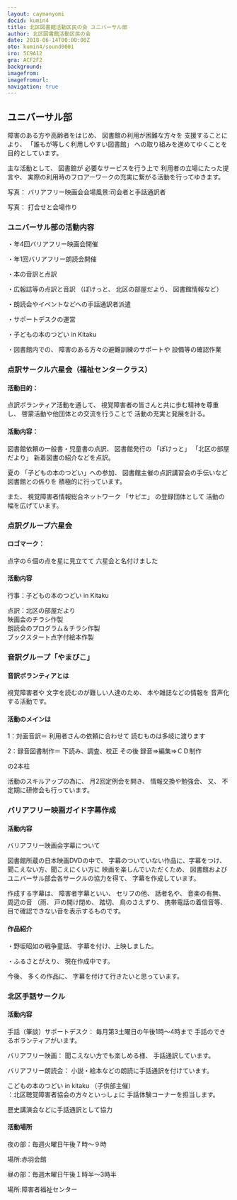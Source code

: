```yaml
---
layout: caymanyomi
docid: kumin4
title: 北区図書館活動区民の会 ユニバーサル部
author: 北区図書館活動区民の会
date: 2018-06-14T00:00:00Z
oto: kumin4/sound0001
iro: 5C9A12
gra: ACF2F2
background: 
imagefrom: 
imagefromurl: 
navigation: true
---
```

   
## <span data-dur="2.062" data-begin="0.000">ユニバーサル部</span>

<!--span data-dur="1.641" data-begin="2.062">読み上げ時間</span>
<span data-dur="3.053" data-begin="3.703">約6分50秒消す</span-->

<span data-dur="3.297" data-begin="6.756">障害のある方や高齢者をはじめ、</span>
<span data-dur="3.521" data-begin="10.053">図書館の利用が困難な方々を</span>
<span data-dur="1.923" data-begin="13.574">支援することにより、</span>
<span data-dur="3.509" data-begin="15.497">「誰もが等しく利用しやすい図書館」</span>
<span data-dur="4.956" data-begin="19.006">への取り組みを進めてゆくことを目的としています。</span>

<span data-dur="1.968" data-begin="23.962">主な活動として、</span>
<span data-dur="1.304" data-begin="25.930">図書館が</span>
<span data-dur="2.745" data-begin="27.234">必要なサービスを行う上で</span>
<span data-dur="2.937" data-begin="29.979">利用者の立場にたった提言や、</span>
<span data-dur="7.717" data-begin="32.916">実際の利用時のフロアーワークの充実に繋がる活動を行ってゆきます。</span>

<span data-dur="1.197" data-begin="40.633">写真：</span>
<span data-dur="6.539" data-begin="41.830">バリアフリー映画会会場風景:司会者と手話通訳者</span>

<span data-dur="1.197" data-begin="48.369">写真：</span>
<span data-dur="4.132" data-begin="49.566">打合せと会場作り</span>

### <span data-dur="3.075" data-begin="53.698">ユニバーサル部の活動内容</span>

<span data-dur="4.795" data-begin="56.773">・年4回バリアフリー映画会開催</span>

<span data-dur="4.873" data-begin="61.568">・年1回バリアフリー朗読会開催</span>

<span data-dur="3.708" data-begin="66.441">・本の音訳と点訳</span>

<span data-dur="3.006" data-begin="70.149">・広報誌等の点訳と音訳</span>
<span data-dur="1.087" data-begin="73.155">（ぽけっと、</span>
<span data-dur="1.743" data-begin="74.242">北区の部屋だより、</span>
<span data-dur="3.111" data-begin="75.985">図書館情報など）</span>

<span data-dur="5.366" data-begin="79.096">・朗読会やイベントなどへの手話通訳者派遣</span>

<span data-dur="3.366" data-begin="84.462">・サポートデスクの運営</span>

<span data-dur="4.024" data-begin="87.828">・子どもの本のつどい in Kitaku</span>

<span data-dur="1.577" data-begin="91.852">・図書館内での、</span>
<span data-dur="3.821" data-begin="93.429">障害のある方々の避難訓練のサポートや</span>
<span data-dur="3.918" data-begin="97.250">設備等の確認作業</span>

### <span data-dur="2.239" data-begin="101.168">点訳サークル六星会</span><span data-dur="2.486" data-begin="103.407">（福祉センタークラス）</span>

#### <span data-dur="1.623" data-begin="105.893">活動目的：</span>

<span data-dur="2.82" data-begin="107.516">点訳ボランティア活動を通して、</span>
<span data-dur="4.865" data-begin="110.336">視覚障害者の皆さんと共に歩む精神を尊重し、</span>
<span data-dur="4.195" data-begin="115.201">啓蒙活動や他団体との交流を行うことで</span>
<span data-dur="4.047" data-begin="119.396">活動の充実と発展を計る。</span>

#### <span data-dur="1.579" data-begin="123.443">活動内容：</span>

<span data-dur="4.273" data-begin="125.022">図書館依頼の一般書・児童書の点訳、</span>
<span data-dur="1.779" data-begin="129.295">図書館発行の</span>
<span data-dur="1.088" data-begin="131.074">「ぽけっと」</span>
<span data-dur="1.742" data-begin="132.162">「北区の部屋だより」</span>
<span data-dur="3.853" data-begin="133.904">新着図書の紹介などを点訳。</span>

<span data-dur="1.051" data-begin="137.757">夏の</span>
<span data-dur="2.652" data-begin="138.808">「子どもの本のつどい」への参加、</span>
<span data-dur="4.011" data-begin="141.460">図書館主催の点訳講習会の手伝いなど</span>
<span data-dur="2.014" data-begin="145.471">図書館との係りを</span>
<span data-dur="3.36" data-begin="147.485">積極的に行っています。</span>

<span data-dur="0.945" data-begin="150.845">また、</span>
<span data-dur="3.332" data-begin="151.790">視覚障害者情報総合ネットワーク</span>
<span data-dur="1.082" data-begin="155.122">「サピエ」</span>
<span data-dur="2.118" data-begin="156.204">の登録団体として</span>
<span data-dur="3.371" data-begin="158.322">活動の幅を広げています。</span>

### <span data-dur="2.754" data-begin="163.743">点訳グループ六星会</span>

#### <span data-dur="1.321" data-begin="166.497">ロゴマーク：</span>

<span data-dur="3.615" data-begin="167.818">点字の６個の点を星に見立てて</span>
<span data-dur="3.469" data-begin="171.433">六星会と名付けました</span>

#### <span data-dur="2.079" data-begin="174.902">活動内容</span>

<span data-dur="4.771" data-begin="176.981">行事：子どもの本のつどい in Kitaku</span>

<span data-dur="3.773" data-begin="181.752">点訳：北区の部屋だより</span>  
<span data-dur="3.943" data-begin="185.525">映画会のチラシ作製</span>  
<span data-dur="4.978" data-begin="189.468">朗読会のプログラム＆チラシ作製</span>  
<span data-dur="5.372" data-begin="194.446">ブックスタート点字付絵本作製</span>

### <span data-dur="2.708" data-begin="199.818">音訳グループ「やまびこ」</span>

#### <span data-dur="2.585" data-begin="202.526">音訳ボランティアとは</span>

<span data-dur="1.779" data-begin="205.111">視覚障害者や</span>
<span data-dur="3.209" data-begin="206.890">文字を読むのが難しい人達のため、</span>
<span data-dur="2.45" data-begin="210.099">本や雑誌などの情報を</span>
<span data-dur="3.515" data-begin="212.549">音声化する活動です。</span>

#### <span data-dur="2.24" data-begin="216.064">活動のメインは</span>

<span data-dur="2.121" data-begin="218.304">1：対面音訳＝</span>
<span data-dur="2.527" data-begin="220.425">利用者さんの依頼に合わせて</span>
<span data-dur="4.124" data-begin="222.952">読むものは多岐に渡ります</span>

<span data-dur="2.471" data-begin="227.076">2：録音図書制作＝</span>
<span data-dur="2.626" data-begin="229.547">下読み、調査、校正</span>
<span data-dur="1.264" data-begin="232.173">その後</span>
<span data-dur="4.74" data-begin="233.437">録音⇒編集⇒ＣＤ制作</span>

<span data-dur="2.783" data-begin="238.177">の2本柱</span>

<span data-dur="2.423" data-begin="240.960">活動のスキルアップの為に、</span>
<span data-dur="2.859" data-begin="243.383">月2回定例会を開き、</span>
<span data-dur="2.589" data-begin="246.242">情報交換や勉強会、</span>
<span data-dur="0.945" data-begin="248.831">又、</span>
<span data-dur="4.744" data-begin="249.776">不定期に研修会も行っています。</span>

### <span data-dur="3.977" data-begin="254.520">バリアフリー映画ガイド字幕作成</span>

#### <span data-dur="2.079" data-begin="258.497">活動内容</span>

<span data-dur="3.91" data-begin="260.576">バリアフリー映画会字幕について</span>

<span data-dur="4.29" data-begin="264.486">図書館所蔵の日本映画DVDの中で、</span>
<span data-dur="3.93" data-begin="268.776">字幕のついていない作品に、字幕をつけ、</span>
<span data-dur="2.928" data-begin="272.706">聞こえない方、聞こえにくい方に</span>
<span data-dur="2.484" data-begin="275.634">映画を楽しんでいただくため、</span>
<span data-dur="5.112" data-begin="278.118">図書館およびユニバーサル部会各サークルの協力を得て、</span>
<span data-dur="3.699" data-begin="283.230">字幕を作成しています。</span>

<span data-dur="1.983" data-begin="286.929">作成する字幕は、</span>
<span data-dur="2.076" data-begin="288.912">障害者字幕といい、</span>
<span data-dur="1.543" data-begin="290.988">セリフの他、</span>
<span data-dur="1.341" data-begin="292.531">話者名や、</span>
<span data-dur="1.467" data-begin="293.872">音楽の有無、</span>
<span data-dur="1.665" data-begin="295.339">周辺の音</span>
<span data-dur="0.838" data-begin="297.004">（雨、</span>
<span data-dur="1.428" data-begin="297.842">戸の開け閉め、</span>
<span data-dur="1.187" data-begin="299.270">踏切、</span>
<span data-dur="1.514" data-begin="300.457">鳥のさえずり、</span>
<span data-dur="2.54" data-begin="301.971">携帯電話の着信音等、</span>
<span data-dur="4.688" data-begin="304.511">目で確認できない音を表示するものです。</span>

#### <span data-dur="2.234" data-begin="309.199">作品紹介</span>

<span data-dur="2.627" data-begin="311.433">・野坂昭如の戦争童話、</span>
<span data-dur="4.056" data-begin="314.060">字幕を付け、上映しました。</span>

<span data-dur="1.494" data-begin="318.116">・ふるさとがえり、</span>
<span data-dur="3.531" data-begin="319.610">現在作成中です。</span>

<span data-dur="1.066" data-begin="323.141">今後、</span>
<span data-dur="1.791" data-begin="324.207">多くの作品に、</span>
<span data-dur="4.791" data-begin="325.998">字幕を付けて行きたいと思っています。</span>

### <span data-dur="2.601" data-begin="330.789">北区手話サークル</span>

#### <span data-dur="2.078" data-begin="333.390">活動内容</span>

<span data-dur="3.079" data-begin="335.468">手話（筆談）サポートデスク：</span>
<span data-dur="4.53" data-begin="338.547">毎月第3土曜日の午後1時～4時まで</span>
<span data-dur="3.895" data-begin="343.077">手話のできるボランティアがいます。</span>

<span data-dur="1.771" data-begin="346.972">バリアフリー映画：</span>
<span data-dur="2.552" data-begin="348.743">聞こえない方でも楽しめる様、</span>
<span data-dur="3.355" data-begin="351.295">手話通訳しています。</span>

<span data-dur="2.091" data-begin="354.650">バリアフリー朗読会：</span>
<span data-dur="6.182" data-begin="356.741">小説・絵本などの朗読に手話通訳を付けています。	</span>

<span data-dur="2.824" data-begin="362.923">こどもの本のつどい in kitaku</span>
<span data-dur="1.601" data-begin="365.747">（子供部主催）</span>  
<span data-dur="3.905" data-begin="367.348">：北区聴覚障害者協会の方々といっしょに</span>
<span data-dur="4.187" data-begin="371.253">手話体験コーナーを担当します。</span>

<span data-dur="5.059" data-begin="375.440">歴史講演会などに手話通訳として協力</span>

#### <span data-dur="2.018" data-begin="380.499">活動場所</span>

<span data-dur="3.676" data-begin="382.517">夜の部：毎週火曜日午後７時～９時</span>

<span data-dur="3.593" data-begin="386.193">場所:赤羽会館</span>

<span data-dur="4.522" data-begin="389.786">昼の部：毎週木曜日午後１時半～3時半</span>

<span data-dur="4.504" data-begin="394.308">場所:障害者福祉センター</span>

<!--span data-dur="1.127" data-begin="398.812">以上で</span>
<span data-dur="4.184" data-begin="399.939">「ユニバーサル部」の読み上げを終わります消す。</span-->
